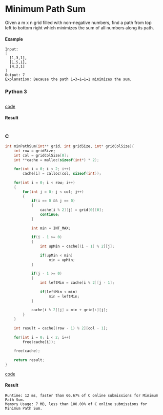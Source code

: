 # Minimum Path Sum
Given a m x n grid filled with non-negative numbers, find a path from top left to bottom right which minimizes the sum of all numbers along its path.

#### Example 
```
Input:
[
  [1,3,1],
  [1,5,1],
  [4,2,1]
]
Output: 7
Explanation: Because the path 1→3→1→1→1 minimizes the sum.
```

### Python 3
```python

```
[code](Python%203/64.py)

#### Result
```

```

### C
```C
int minPathSum(int** grid, int gridSize, int* gridColSize){
    int row = gridSize;
    int col = gridColSize[0];
    int **cache = malloc(sizeof(int*) * 2);
    
    for(int i = 0; i < 2; i++)
        cache[i] = calloc(col, sizeof(int));
    
    for(int i = 0; i < row; i++)
    {
        for(int j = 0; j < col; j++)
        {
            if(i == 0 && j == 0)
            {
                cache[i % 2][j] = grid[0][0];
                continue;
            }
            
            int min = INT_MAX;
            
            if(i - 1 >= 0)
            {
                int upMin = cache[(i - 1) % 2][j];
                
                if(upMin < min)
                    min = upMin;
            }
            
            if(j - 1 >= 0)
            {
                int leftMin = cache[i % 2][j - 1];
                
                if(leftMin < min)
                    min = leftMin;
            }
            
            cache[i % 2][j] = min + grid[i][j];
        }
    }
    
    int result = cache[(row - 1) % 2][col - 1];
    
    for(int i = 0; i < 2; i++)
        free(cache[i]);
    
    free(cache);
    
    return result;
}
```
[code](C/64.c)

#### Result
```
Runtime: 12 ms, faster than 66.67% of C online submissions for Minimum Path Sum.
Memory Usage: 7 MB, less than 100.00% of C online submissions for Minimum Path Sum.
```
